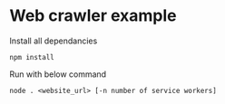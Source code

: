 # Web crawler example

Install all dependancies

`npm install`

Run with below command

`node . <website_url> [-n number of service workers]`